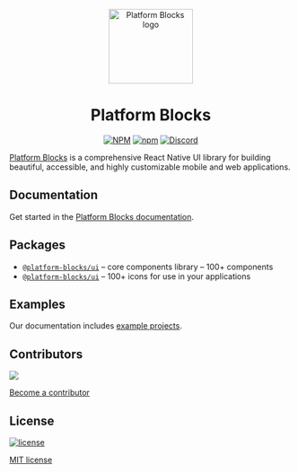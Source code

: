 <!-- #host-reference -->
<!-- markdownlint-disable-next-line -->
<p align="center">
  <a href="https://platform-blocks.com/core/" rel="noopener" target="_blank"><img width="150" height="133" src="https://mui.com/static/logo.svg" alt="Platform Blocks logo"/></a>
</p>

<h1 align="center">Platform Blocks</h1>

<div align="center">

[![NPM](https://img.shields.io/npm/l/@mantine/core)](https://github.com/joshstovall/platform-blocks/blob/master/LICENSE)
[![npm](https://img.shields.io/npm/v/platform-blocks)](https://www.npmjs.com/package/@mantine/core)
[![Discord](https://img.shields.io/badge/Chat%20on-Discord-%235865f2)](https://discord.gg/wbH82zuWMN)

</div>

[Platform Blocks](https://platform-blocks.com/material-ui/) is a comprehensive React Native UI library for building beautiful, accessible, and highly customizable mobile and web applications.

## Documentation

Get started in the [Platform Blocks documentation](https://platform-blocks.com/).


## Packages

- [`@platform-blocks/ui`](#) – core components library – 100+ components
- [`@platform-blocks/ui`](#) – 100+ icons for use in your applications

## Examples

Our documentation includes [example projects](#).

## Contributors

<a href="https://github.com/mantinedev/mantine/graphs/contributors">
  <img src="https://contrib.rocks/image?repo=joshstovall/platform-blocks" />
</a>

[Become a contributor](https://platform-blocks.com/contribute)

## License
[![license](https://img.shields.io/badge/license-MIT-blue.svg)](https://github.com/joshstovall/platform-blocks/blob/HEAD/LICENSE)

[MIT license](/LICENSE)
